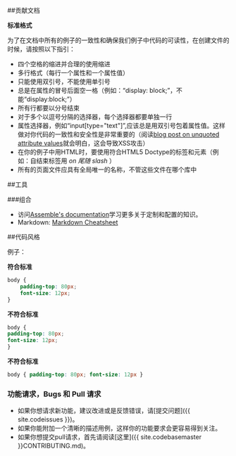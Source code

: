 ##贡献文档

**标准格式**

为了在文档中所有的例子的一致性和确保我们例子中代码的可读性，在创建文件的时候，请按照以下指引：

* 四个空格的缩进并合理的使用缩进
* 多行格式（每行一个属性和一个属性值）
* 只能使用双引号，不能使用单引号
* 总是在属性的冒号后面空一格（例如：“display: block;”，不能“display:block;”）
* 所有行都要以分号结束
* 对于多个以逗号分隔的选择器，每个选择器都要单独一行
* 属性选择器，例如“input[type="text"]”,应该总是用双引号包着属性值。这样做对你代码的一致性和安全性是非常重要的（阅读[blog post on unquoted attribute values](http://mathiasbynens.be/notes/unquoted-attribute-values)就会明白，这会导致XSS攻击）
* 在你的例子中用HTML时，要使用符合HTML5 Doctype的标签和元素（例如：自结束标签用 _on 尾随 slash_ ）
* 所有的页面文件应具有全局唯一的名称，不管这些文件在哪个库中

##工具

###组合

* 访问[Assemble's documentation](http://assemble.io/docs/)学习更多关于定制和配置的知识。
* Markdown: [Markdown Cheatsheet](http://assemble.io/docs/Cheatsheet-Markdown.html)

##代码风格

例子：

**符合标准**

```css
body {
	padding-top: 80px;
	font-size: 12px;
}
```

**不符合标准**

```css
body {
padding-top: 80px;
font-size: 12px;
}
```

**不符合标准**

```css
body { padding-top: 80px; font-size: 12px }
```

### 功能请求，Bugs 和 Pull 请求

* 如果你想请求新功能，建议改进或是反馈错误，请[提交问题]({{ site.codeissues }})。
* 如果你能附加一个清晰的描述用例，这样你的功能要求会更容易得到关注。
* 如果你想提交pull请求，首先请阅读[这里]({{ site.codebasemaster }}CONTRIBUTING.md)。

